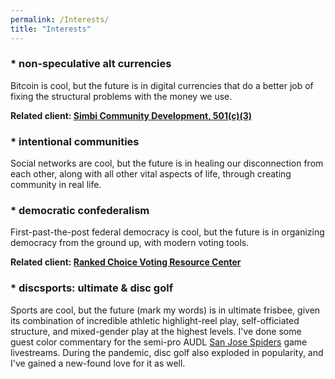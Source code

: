 ```yaml
---
permalink: /Interests/
title: "Interests"
---
```


<h3>* non-speculative alt currencies</h3>
Bitcoin is cool, but the future is in digital currencies that do a better job of fixing the structural problems with the money we use.

<strong>Related client: <a href="https://simbi.com" target="_blank" rel="noopener noreferrer">Simbi Community Development, 501(c)(3)</a></strong>
<h3>* intentional communities</h3>
Social networks are cool, but the future is in healing our disconnection from each other, along with all other vital aspects of life, through creating community in real life.
<h3>* democratic confederalism</h3>
First-past-the-post federal democracy is cool, but the future is in organizing democracy from the ground up, with modern voting tools.

<strong>Related client: <a href="https://www.rankedchoicevoting.org/" target="_blank" rel="noopener noreferrer">Ranked Choice Voting Resource Center</a></strong>
<h3>* discsports: ultimate &amp; disc golf</h3>
Sports are cool, but the future (mark my words) is in ultimate frisbee, given its combination of incredible athletic highlight-reel play, self-officiated structure, and mixed-gender play at the highest levels. I've done some guest color commentary for the semi-pro AUDL <a href="http://sjspiders.com" target="_blank" rel="noopener noreferrer">San Jose Spiders</a> game livestreams. During the pandemic, disc golf also exploded in popularity, and I've gained a new-found love for it as well.
